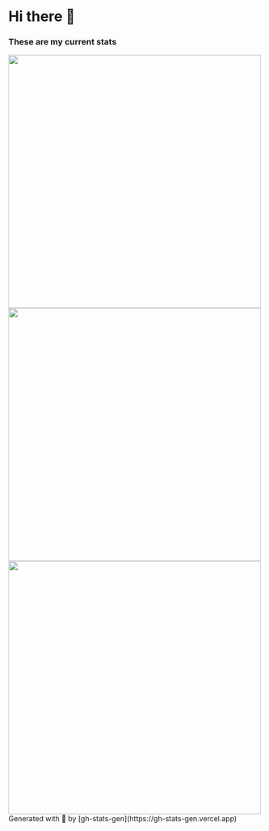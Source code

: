 # Hi there 👋

### These are my current stats
<img width=500 src='https://github-readme-stats.vercel.app/api?username=mrclrchtr&theme=vue-dark&show_icons=true&hide_border=true&count_private=true' />
<img width=500 src='https://github-readme-streak-stats.herokuapp.com/?user=mrclrchtr&theme=vue-dark&hide_border=true' />
<img width=500 src='https://github-readme-stats.vercel.app/api/top-langs/?username=mrclrchtr&theme=vue-dark&show_icons=true&hide_border=true&layout=compact' />
Generated with 💚 by [gh-stats-gen](https://gh-stats-gen.vercel.app)
